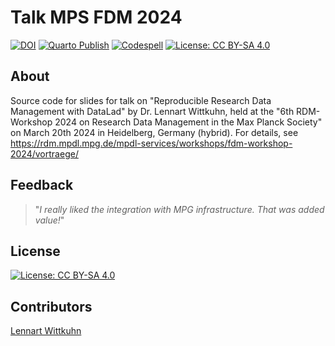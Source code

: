 # Talk MPS FDM 2024

[![DOI](https://zenodo.org/badge/DOI/10.5281/zenodo.10844705.svg)](https://doi.org/10.5281/zenodo.10844705)
[![Quarto Publish](https://github.com/lnnrtwttkhn/talk-mps-fdm-2024/actions/workflows/publish.yml/badge.svg)](https://github.com/lnnrtwttkhn/talk-mps-fdm-2024/actions/workflows/publish.yml)
[![Codespell](https://github.com/lnnrtwttkhn/talk-mps-fdm-2024/actions/workflows/codespell.yml/badge.svg)](https://github.com/lnnrtwttkhn/talk-mps-fdm-2024/actions/workflows/codespell.yml)
[![License: CC BY-SA 4.0](https://img.shields.io/badge/License-CC_BY_SA_4.0-lightgrey.svg)](https://creativecommons.org/licenses/by-sa/4.0/)

## About

Source code for slides for talk on "Reproducible Research Data Management with DataLad" by Dr. Lennart Wittkuhn, held at the "6th RDM-Workshop 2024 on Research Data Management in the Max Planck Society" on March 20th 2024 in Heidelberg, Germany (hybrid).
For details, see <https://rdm.mpdl.mpg.de/mpdl-services/workshops/fdm-workshop-2024/vortraege/>

## Feedback

> "*I really liked the integration with MPG infrastructure. That was added value!*"

## License

[![License: CC BY-SA 4.0](https://img.shields.io/badge/License-CC_BY_SA_4.0-lightgrey.svg)](https://creativecommons.org/licenses/by-sa/4.0/)

## Contributors

[Lennart Wittkuhn](mailto:lennart.wittkuhn@uni-hamburg.de)
